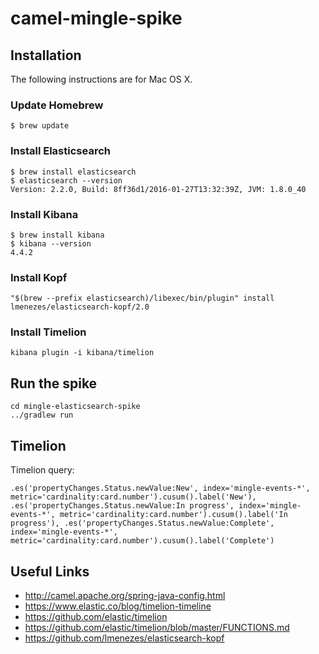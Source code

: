 # camel-mingle-spike

## Installation

The following instructions are for Mac OS X. 

### Update Homebrew

``` shell
$ brew update
```

### Install Elasticsearch

``` shell
$ brew install elasticsearch
$ elasticsearch --version
Version: 2.2.0, Build: 8ff36d1/2016-01-27T13:32:39Z, JVM: 1.8.0_40
```

### Install Kibana

``` shell
$ brew install kibana
$ kibana --version
4.4.2
```

### Install Kopf

``` shell
"$(brew --prefix elasticsearch)/libexec/bin/plugin" install lmenezes/elasticsearch-kopf/2.0
```

### Install Timelion

``` shell
kibana plugin -i kibana/timelion
```

## Run the spike

``` shell
cd mingle-elasticsearch-spike
../gradlew run
```

## Timelion

Timelion query:

```
.es('propertyChanges.Status.newValue:New', index='mingle-events-*', metric='cardinality:card.number').cusum().label('New'), .es('propertyChanges.Status.newValue:In progress', index='mingle-events-*', metric='cardinality:card.number').cusum().label('In progress'), .es('propertyChanges.Status.newValue:Complete', index='mingle-events-*', metric='cardinality:card.number').cusum().label('Complete')
```

## Useful Links

* http://camel.apache.org/spring-java-config.html
* https://www.elastic.co/blog/timelion-timeline
* https://github.com/elastic/timelion
* https://github.com/elastic/timelion/blob/master/FUNCTIONS.md
* https://github.com/lmenezes/elasticsearch-kopf